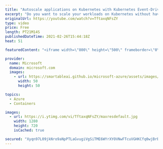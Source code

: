 ```yaml
---
title: "Autoscale applications on Kubernetes with Kubernetes Event-Driven Autoscaling (KEDA) | Azure Friday"
excerpt: "Do you want to scale your workloads on Kubernetes without having to worry about the details? Do you want to run Azure Functions anywhere and easily scale it yourself? Tom Kerkhove shows Scott Hanselman how Kubernetes Event-Driven Autoscaling (KEDA) makes application autoscaling dead simple.  0:00 – Introduction"
originalUrl: https://youtube.com/watch?v=TftaxqNFsZY
type: video
price: Free
length: PT21M14S
publishedDateTime: 2021-02-26T15:44:18Z
heat: 51

featuredContent: "<iframe width=\"800\" height=\"500\" frameborder=\"0\" src=\"https://www.youtube.com/embed/TftaxqNFsZY\" allow=\"accelerometer; autoplay; encrypted-media; gyroscope; picture-in-picture\" allowfullscreen></iframe>"

provider:
  name: Microsoft
  domain: microsoft.com
  images:
    - url: https://smartableai.github.io/microsoft-azure/assets/images/organizations/microsoft.com-50x50.jpg
      width: 50
      height: 50

topics:
  - Azure
  - Containers

images:
  - url: https://i.ytimg.com/vi/TftaxqNFsZY/maxresdefault.jpg
    width: 1280
    height: 720
    isCached: true

secured: "Xyqn97L09jkNro9aNpPTLaGvugiVgSiTME6WYrXYOVNwFTcuVGHKCfq0wjBrBvqs9H8/iUEO2tQdoRY0umtJJxhFo30kbZXp71yn3GL6gvVYD5HZV+h4raGW6oVMnvkusr/kYvDqYG/dNPyCIiBRCNt7YjbTDoP3h1hcD0SNBOfFzVO0gDZvJo94VhPi9kC6kbZpGFDDiVk+nLQYfuQ6A80qpp9vJ2k69S2F23k0jQtDmX19rUEzWjSa6O8aVRPJKP8eWBVt8txCEn1C0SlnpcGCBtnCuGt3IUwElWO1uuBnKJ8BxOSD64abgGpprLzyX1DEAt9MXDU/0yGu0OHYneGI3LfSd6QEvKjyo092EVTGIZGRQ0WQy55qY5xk3H7dNjq2XmJV+ZVb9Dho+ALIHdWBbqT5edSZ9/WxBxUSfWk=;OQyUTY65K7IMZ5IkBdJe7g=="
---
```


